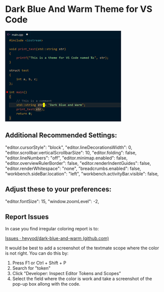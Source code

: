# Dark Blue And Warm Theme for VS Code

![Alt text](screenshot.png "Preview Screenshot")

## Additional Recommended Settings:

"editor.cursorStyle": "block",
"editor.lineDecorationsWidth": 0,
"editor.scrollbar.verticalScrollbarSize": 10,
"editor.folding": false,
"editor.lineNumbers": "off",
"editor.minimap.enabled": false,
"editor.overviewRulerBorder": false,
"editor.renderIndentGuides": false,
"editor.renderWhitespace": "none",
"breadcrumbs.enabled": false,
"workbench.sideBar.location": "left",
"workbench.activityBar.visible": false,

## Adjust these to your preferences:

"editor.fontSize": 15,
"window.zoomLevel": -2,

## Report Issues

In case you find irregular coloring report is to:

[Issues · heyyod/dark-blue-and-warm (github.com)](https://github.com/heyyod/dark-blue-and-warm/issues)

It would be best to add a screenshot of the textmate scope where the color is not right. You can do this by:

1. Press F1 or Ctrl + Shift + P
2. Search for "token"
3. Click "Developer: Inspect Editor Tokens and Scopes"
4. Select the field where the color is work and take a screenshot of the pop-up box allong with the code.

